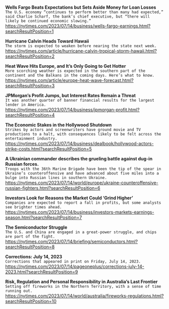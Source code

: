 **Wells Fargo Beats Expectations but Sets Aside Money for Loan Losses**\
`The U.S. economy “continues to perform better than many had expected,” said Charlie Scharf, the bank’s chief executive, but “there will likely be continued economic slowing.”`\
https://nytimes.com/2023/07/14/business/wells-fargo-earnings.html?searchResultPosition=1

**Hurricane Calvin Heads Toward Hawaii**\
`The storm is expected to weaken before nearing the state next week.`\
https://nytimes.com/article/hurricane-calvin-tropical-storm-hawaii.html?searchResultPosition=2

**Heat Wave Hits Europe, and It’s Only Going to Get Hotter**\
`More scorching weather is expected in the southern part of the continent and the Balkans in the coming days. Here’s what to know.`\
https://nytimes.com/article/europe-heat-wave-forecast.html?searchResultPosition=3

**JPMorgan’s Profit Jumps, but Interest Rates Remain a Threat**\
`It was another quarter of banner financial results for the largest lender in America.`\
https://nytimes.com/2023/07/14/business/jpmorgan-profit.html?searchResultPosition=4

**The Economic Stakes in the Hollywood Shutdown**\
`Strikes by actors and screenwriters have ground movie and TV productions to a halt, with consequences likely to be felt across the entertainment industry.`\
https://nytimes.com/2023/07/14/business/dealbook/hollywood-actors-strike-costs.html?searchResultPosition=5

**A Ukrainian commander describes the grueling battle against dug-in Russian forces.**\
`Troops with the 36th Marine Brigade have been the tip of the spear in Ukraine’s counteroffensive and have advanced about five miles into a bulge into Russian lines in southern Ukraine.`\
https://nytimes.com/2023/07/14/world/europe/ukraine-counteroffensive-russian-fighters.html?searchResultPosition=6

**Investors Look for Reasons the Market Could ‘Grind Higher’**\
`Companies are expected to report a fall in profits, but some analysts see brighter times ahead.`\
https://nytimes.com/2023/07/14/business/investors-markets-earnings-season.html?searchResultPosition=7

**The Semiconductor Struggle**\
`The U.S. and China are engaged in a great-power struggle, and chips are part of the fight.`\
https://nytimes.com/2023/07/14/briefing/semiconductors.html?searchResultPosition=8

**Corrections: July 14, 2023**\
`Corrections that appeared in print on Friday, July 14, 2023.`\
https://nytimes.com/2023/07/14/pageoneplus/corrections-july-14-2023.html?searchResultPosition=9

**Risk, Regulation and Personal Responsibility in Australia’s Last Frontier**\
`Setting off fireworks in the Northern Territory, with a sense of time running out.`\
https://nytimes.com/2023/07/14/world/australia/fireworks-regulations.html?searchResultPosition=10

